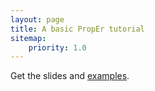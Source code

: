 ```yaml
---
layout: page
title: A basic PropEr tutorial
sitemap:
    priority: 1.0
---
```


Get the slides and [examples](/code/proper_tutorial.zip).
